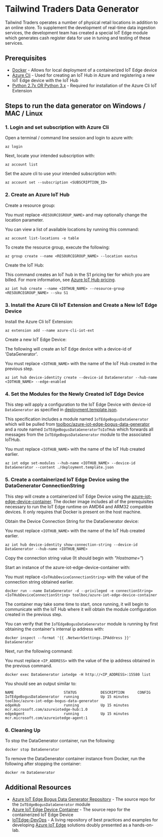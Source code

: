 # Tailwind Traders Data Generator

Tailwind Traders operates a number of physical retail locations in addition to an online store.  To supplement the development of real-time data ingestion services, the development team has created a special IoT Edge module which generates cash register data for use in tuning and testing of these services.

## Prerequisites

* [Docker](https://docs.docker.com/install/) - Allows for local deployment of a containerized IoT Edge device
* [Azure Cli](https://docs.microsoft.com/en-us/cli/azure/install-azure-cli?view=azure-cli-latest?&WT.mc_id=MSIgniteTheTour-github-dat10) - Used for creating an IoT Hub in Azure and registering a new IoT Edge device with the IoT Hub
* [Python 2.7x OR Python 3.x](https://www.python.org/downloads/) - Required for installation of the Azure Cli IoT Extension

## Steps to run the data generator on Windows / MAC / Linux

### 1. Login and set subscription with Azure Cli

Open a terminal / command line session and login to azure with:

    az login 

Next, locate your intended subscription with:

    az account list

Set the azure cli to use your intended subscription with:

    az account set --subscription <SUBSCRIPTION_ID> 

### 2. Create an Azure IoT Hub

Create a resource group:
    
You must replace `<RESOURCEGROUP_NAME>` and may optionally change the location parameter.  
    
You can view a list of available locations by running this command:

    az account list-locations -o table

To create the resource group, execute the following:

    az group create --name <RESOURCEGROUP_NAME> --location eastus

Create the IoT Hub:

This command creates an IoT hub in the S1 pricing tier for which you are billed. For more information, see [Azure IoT Hub pricing](https://azure.microsoft.com/pricing/details/iot-hub/?WT.mc_id=MSIgniteTheTour-github-dat10).

    az iot hub create --name <IOTHUB_NAME> --resource-group <RESOURCEGROUP_NAME> --sku S1


### 3. Install the Azure Cli IoT Extension and Create a New IoT Edge Device

Install the Azure Cli IoT Extension:

    az extension add --name azure-cli-iot-ext

Create a new IoT Edge Device:

The following will create an IoT Edge device with a device-id of 'DataGenerator'.  

You must replace `<IOTHUB_NAME>` with the name of the IoT Hub created in the previous step.

    az iot hub device-identity create --device-id DataGenerator --hub-name <IOTHUB_NAME> --edge-enabled

### 4. Set the Modules for the Newly Created IoT Edge Device

This step will apply a configuration to the IoT Edge Device with device-id `DataGenerator` as specified in [deployment.template.json](./deployment.template.json).  

This specification includes a module named `IoTEdgeBogusDataGenerator` which will be pulled from [toolboc/azure-iot-edge-bogus-data-generator](https://hub.docker.com/r/toolboc/azure-iot-edge-bogus-data-generator/) and a route named `IoTEdgeBogusDataGeneratorToIoTHub` which forwards all messages from the `IoTEdgeBogusDataGenerator` module to the associated IoTHub.  

You must replace `<IOTHUB_NAME>` with the name of the IoT Hub created earlier.

    az iot edge set-modules --hub-name <IOTHUB_NAME> --device-id DataGenerator --content ./deployment.template.json

### 5. Create a containerized IoT Edge Device using the DataGenerator ConnectionString

This step will create a containerized IoT Edge Device using the [azure-iot-edge-device-container](https://hub.docker.com/r/toolboc/azure-iot-edge-device-container/).  The docker image includes all of the prerequisites necessary to run the IoT Edge runtime on AMD64 and ARM32 compatible devices.  It only requires that Docker is present on the host machine.

Obtain the Device Connection String for the DataGenerator device:

You must replace `<IOTHUB_NAME>` with the name of the IoT Hub created earlier.

    az iot hub device-identity show-connection-string --device-id DataGenerator --hub-name <IOTHUB_NAME>

Copy the connection string value (It should begin with *"Hostname="*)

Start an instance of the azure-iot-edge-device-container with:

You must replace `<IoTHubDeviceConnectionString>` with the value of the connection string obtained earlier.

    docker run --name DataGenerator -d --privileged -e connectionString=<IoTHubDeviceConnectionString> toolboc/azure-iot-edge-device-container

The container may take some time to start, once running, it will begin to communicate with the IoT Hub where it will obtain the module configuration created in the previous step.  

You can verify that the `IoTEdgeBogusDataGenerator` module is running by first obtaining the container's internal ip address with:

    docker inspect --format '{{ .NetworkSettings.IPAddress }}' DataGenerator

Next, run the following command:

You must replace `<IP_ADDRESS>` with the value of the ip address obtained in the previous command.

    docker exec DataGenerator iotedge -H http://<IP_ADDRESS>:15580 list

You should see an output similar to:

    NAME                       STATUS           DESCRIPTION      CONFIG
    IoTEdgeBogusDataGenerator  running          Up 15 minutes    toolboc/azure-iot-edge-bogus-data-generator
    edgeHub                    running          Up 15 minutes    mcr.microsoft.com/azureiotedge-hub:1.0
    edgeAgent                  running          Up 15 minutes    mcr.microsoft.com/azureiotedge-agent:1

### 6. Cleaning Up

To stop the DataGenerator container, run the following:

    docker stop DataGenerator

To remove the DataGenerator container instance from Docker, run the following after stopping the container:

    docker rm DataGenerator

## Additional Resources

* [Azure IoT Edge Bogus Data Generator Repository](https://github.com/toolboc/azure-iot-edge-bogus-data-generator) - The source repo for the `IoTEdgeBogusDataGenerator` module
* [Azure IoT Edge Device Container](https://github.com/toolboc/azure-iot-edge-device-container) - The source repo for the containerized IoT Edge Device
* [IoTEdge-DevOps](https://github.com/toolboc/IoTEdge-DevOps) - A living repository of best practices and examples for developing [Azure IoT Edge](https://docs.microsoft.com/en-us/azure/iot-edge/?WT.mc_id=MSIgniteTheTour-github-dat10) solutions doubly presented as a hands-on-lab.
